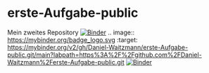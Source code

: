 # erste-Aufgabe-public
Mein zweites Repository
[![Binder](https://mybinder.org/badge_logo.svg)](https://mybinder.org/v2/gh/Daniel-Waitzmann/erste-Aufgabe-public.git/main?labpath=https%3A%2F%2Fgithub.com%2FDaniel-Waitzmann%2Ferste-Aufgabe-public.git)
.. image:: https://mybinder.org/badge_logo.svg
 :target: https://mybinder.org/v2/gh/Daniel-Waitzmann/erste-Aufgabe-public.git/main?labpath=https%3A%2F%2Fgithub.com%2FDaniel-Waitzmann%2Ferste-Aufgabe-public.git
[![Binder](https://mybinder.org/badge_logo.svg)](https://mybinder.org/v2/gh/Daniel-Waitzmann/erste-Aufgabe-public/main?labpath=https%3A%2F%2Fgithub.com%2FDaniel-Waitzmann%2Ferste-Aufgabe-public)
